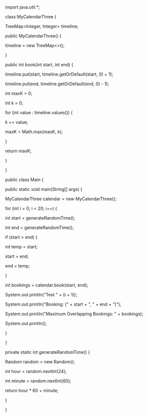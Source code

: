 ﻿import java.util.\*;

class MyCalendarThree {

TreeMap<Integer, Integer> timeline;

public MyCalendarThree() {

timeline = new TreeMap<>();

}

public int book(int start, int end) {

timeline.put(start, timeline.getOrDefault(start, 0) + 1);

timeline.put(end, timeline.getOrDefault(end, 0) - 1);

int maxK = 0;

int k = 0;

for (int value : timeline.values()) {

k += value;

maxK = Math.max(maxK, k);

}

return maxK;

}

}

public class Main {

public static void main(String[] args) {

MyCalendarThree calendar = new MyCalendarThree();

for (int i = 0; i < 20; i++) {

int start = generateRandomTime();

int end = generateRandomTime();

if (start > end) {

int temp = start;

start = end;

end = temp;

}

int bookings = calendar.book(start, end);

System.out.println("Test " + (i + 1));

System.out.println("Booking: (" + start + ", " + end + ")");

System.out.println("Maximum Overlapping Bookings: " + bookings);

System.out.println();

}

}

private static int generateRandomTime() {

Random random = new Random();

int hour = random.nextInt(24);

int minute = random.nextInt(60);

return hour \* 60 + minute;

}

}
